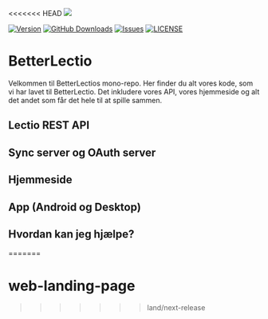 <<<<<<< HEAD
<img src="https://repository-images.githubusercontent.com/742436072/63ffe7c7-7968-4200-b127-55ca6b878ffc">

[![Version](https://img.shields.io/github/v/release/BetterLectio/BetterLectio-next?style=for-the-badge)]()
[![GitHub Downloads](https://img.shields.io/github/downloads/BetterLectio/BetterLectio-next/total?style=for-the-badge)]()
[![Issues](https://img.shields.io/github/issues/BetterLectio/BetterLectio-next?style=for-the-badge)]()
[![LICENSE](https://img.shields.io/github/license/BetterLectio/BetterLectio-next?style=for-the-badge)]()

# BetterLectio

Velkommen til BetterLectios mono-repo. Her finder du alt vores kode, som vi har lavet til BetterLectio.
Det inkludere vores API, vores hjemmeside og alt det andet som får det hele til at spille sammen.

## Lectio REST API

## Sync server og OAuth server

## Hjemmeside

## App (Android og Desktop)

## Hvordan kan jeg hjælpe?
=======
# web-landing-page
>>>>>>> land/next-release
